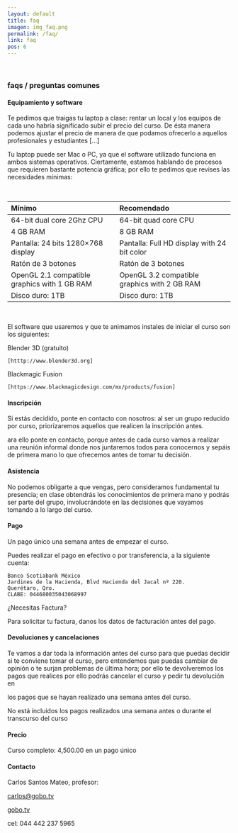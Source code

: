 ```yaml
---
layout: default
title: faq
imagen: img_faq.png
permalink: /faq/
link: faq
pos: 6
---
```

&nbsp;

### faqs / preguntas comunes

#### Equipamiento y software
Te pedimos que traigas tu laptop a clase: rentar un local  y los equipos de cada uno habría significado subir el precio del curso. De ésta manera podemos ajustar el precio de manera de que podamos ofrecerlo a aquellos profesionales y estudiantes […]

Tu laptop puede ser Mac o PC, ya que el software utilizado funciona en ambos sistemas operativos. Ciertamente, estamos hablando de procesos que requieren bastante potencia gráfica; por ello te pedimos que revises las necesidades mínimas:

&nbsp;

| Mínimo | Recomendado |
|:-|:-|
| 64-bit dual core 2Ghz  CPU | 64-bit quad core CPU
| 4 GB RAM | 8 GB RAM
| Pantalla: 24 bits 1280×768 display | Pantalla: Full HD display with 24 bit color
| Ratón de 3 botones | Ratón de 3 botones
| OpenGL 2.1 compatible graphics with 1 GB RAM | OpenGL 3.2 compatible graphics with 2 GB RAM
| Disco duro: 1TB | Disco duro: 1TB 

&nbsp;

El software que usaremos y que te animamos instales de iniciar el curso son los siguientes:

Blender 3D (gratuito)

	[htttp://www.blender3d.org]

Blackmagic Fusion

	[https://www.blackmagicdesign.com/mx/products/fusion]

#### Inscripción

Si estás decidido, ponte en contacto con nosotros: al ser un grupo reducido por curso, priorizaremos aquellos que realicen la inscripción antes.

ara ello ponte en contacto, porque antes de cada curso vamos a realizar una reunión informal donde nos juntaremos todos para conocernos y sepáis de primera mano lo que ofrecemos antes de tomar tu decisión.

#### Asistencia

No podemos obligarte a que vengas, pero consideramos fundamental tu presencia; en clase obtendrás los conocimientos de primera mano y podrás ser parte del grupo, involucrándote en las decisiones que vayamos tomando a lo largo del curso. 

#### Pago

Un pago único una semana antes de empezar el curso.

Puedes realizar el pago en efectivo o por transferencia, a la siguiente cuenta:

	Banco Scotiabank México
	Jardines de la Hacienda, Blvd Hacienda del Jacal nº 220.
	Querétaro, Qro.
	CLABE: 044680035043068997

¿Necesitas Factura?

Para solicitar tu factura, danos los datos de facturación antes del pago.


#### Devoluciones y cancelaciones

Te vamos a dar toda la información antes del curso para que puedas decidir si te conviene tomar el curso, pero entendemos que puedas cambiar de opinión o te surjan problemas de última hora; por ello te devolveremos los pagos que realices por ello podrás cancelar el curso y pedir tu devolución en 

los pagos que se hayan realizado una semana antes del curso.

No está incluidos los pagos realizados una semana antes o durante el transcurso del curso


#### Precio

Curso completo:  4,500.00 en un pago único

#### Contacto

Carlos Santos Mateo, profesor:

<a href="mailto:carlos@gobo,tv">carlos@gobo.tv</a>

<a href="http://www.gobo.tv">gobo.tv</a>

cel: 044 442 237 5965
